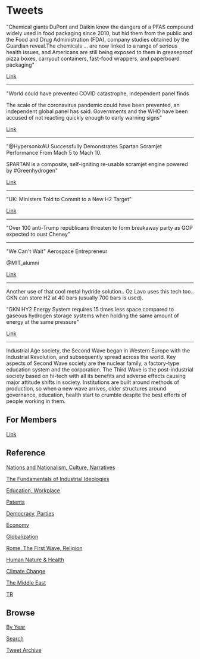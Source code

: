 # Tweets

"Chemical giants DuPont and Daikin knew the dangers of a PFAS compound
widely used in food packaging since 2010, but hid them from the public
and the Food and Drug Administration (FDA), company studies obtained
by the Guardian reveal.The chemicals ... are now linked to a range of
serious health issues, and Americans are still being exposed to them
in greaseproof pizza boxes, carryout containers, fast-food wrappers,
and paperboard packaging"

[Link](https://www.theguardian.com/environment/2021/may/12/chemical-giants-hid-dangers-pfas-forever-chemicals-food-packaging-dupont)

---

"World could have prevented COVID catastrophe, independent panel finds

The scale of the coronavirus pandemic could have been prevented, an
independent global panel has said. Governments and the WHO have been
accused of not reacting quickly enough to early warning signs"

[Link](https://www.dw.com/en/world-could-have-prevented-covid-catastrophe-independent-panel-finds/a-57506437?maca=en-rss-en-all-1573-rdf)

---

"@HypersonixAU Successfully Demonstrates Spartan Scramjet Performance
From Mach 5 to Mach 10.

SPARTAN is a composite, self-igniting re-usable scramjet engine
powered by #Greenhydrogen"

[Link](https://bit.ly/3eG4Sbl)

---

"UK: Ministers Told to Commit to a New H2 Target"

[Link](https://bit.ly/3hm6jxi)

---

"Over 100 anti-Trump republicans threaten to form breakaway party as
GOP expected to oust Cheney"

---

"We Can't Wait" Aerospace Entrepreneur

@MIT_alumni

[Link](https://t.co/z4JV2ZtLY1?amp=1)

---

Another use of that cool metal hydride solution.. Oz Lavo uses this
tech too..  GKN can store H2 at 40 bars (usually 700 bars is used).

"GKN HY2 Energy System requires 15 times less space compared to
gaseous hydrogen storage systems when holding the same amount of
energy at the same pressure"

[Link](https://fuelcellsworks.com/news/pioneering-hydrogen-at-the-gkn-hydrogen-launch-event-on-may-11/)

---

Industrial Age society, the Second Wave began in Western Europe with
the Industrial Revolution, and subsequently spread across the
world. Key aspects of Second Wave society are the nuclear family, a
factory-type education system and the corporation. The Third Wave is
the post-industrial society based on hi-tech with all its benefits and
adverse effects causing major attitude shifts in society. Institutions
are built around methods of production, so when a new wave arrives,
older structures around governance, education, health start to crumble
despite the best efforts of people working in them.

## For Members

[Link](https://thirdwave-members.herokuapp.com)

## Reference

[Nations and Nationalism, Culture, Narratives](/2013/02/nations-and-nationalism.md)

[The Fundamentals of Industrial Ideologies](/2011/04/fundamentals-of-industrial-ideologies.md)

[Education, Workplace](2017/09/education-workplace.md)

[Patents](/2018/09/patents.md)

[Democracy, Parties](/2016/11/democracy.md)

[Economy](/2018/05/economy.md)

[Globalization](/2018/09/globalization.md)

[Rome, The First Wave, Religion](/2017/12/rome.md)

[Human Nature & Health](/2020/07/human-nature.md)

[Climate Change](/2018/12/climate.md)

[The Middle East](/2019/07/middleeast.md)

[TR](../tr)

## Browse

[By Year](years.md)

[Search](search.html)

[Tweet Archive](/tweets/README.md)


